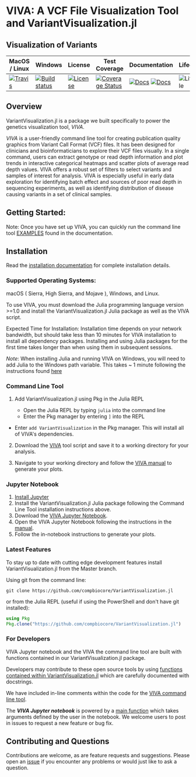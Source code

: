 # VIVA: A VCF File Visualization Tool and VariantVisualization.jl
## Visualization of Variants


| MacOS / Linux | Windows | License | Test Coverage | Documentation | Lifecycle |
| --- | ---- | ------ | ------ | ---- | ---- |
|[![Travis](https://img.shields.io/travis/compbiocore/VariantVisualization.jl/master.svg?style=flat-square)](https://travis-ci.org/compbiocore/VariantVisualization.jl)|[![Build status](https://ci.appveyor.com/api/projects/status/67hyn6rckulwr2dj/branch/master?svg=true)](https://ci.appveyor.com/project/fernandogelin/variantvisualization-jl/branch/master)|[![License](https://img.shields.io/badge/license-MIT-orange.svg?style=flat-square)](https://github.com/compbiocore/VariantVisualization.jl/blob/master/LICENSE.md)|[![Coverage Status](https://coveralls.io/repos/github/compbiocore/VariantVisualization.jl/badge.svg?branch=master)](https://coveralls.io/github/compbiocore/VariantVisualization.jl?branch=master)|[![Docs](https://img.shields.io/badge/docs-stable-blue.svg?style=flat-square)](https://compbiocore.github.io/VariantVisualization.jl/stable) [![Docs](https://img.shields.io/badge/docs-latest-blue.svg?style=flat-square)](https://compbiocore.github.io/VariantVisualization.jl/latest) | ![Lifecycle](https://img.shields.io/badge/lifecycle-active-green.svg?style=flat-square) |


## Overview

VariantVisualization.jl is a package we built specifically to power the genetics visualization tool, *VIVA*.

*VIVA* is a user-friendly command line tool for creating publication quality graphics from Variant Call Format (VCF) files. It has been designed for clinicians and bioinformaticians to explore their VCF files visually. In a single command, users can extract genotype or read depth information and plot trends in interactive categorical heatmaps and scatter plots of average read depth values. VIVA offers a robust set of filters to select variants and samples of interest for analysis. VIVA is especially useful in early data exploration for identifying batch effect and sources of poor read depth in sequencing experiments, as well as identifying distribution of disease causing variants in a set of clinical samples.


## Getting Started:

Note: Once you have set up VIVA, you can quickly run the command line tool [EXAMPLES](https://compbiocore.github.io/VariantVisualization.jl/latest/examples/) found in the documentation.

## Installation

Read the [installation documentation](https://compbiocore.github.io/VariantVisualization.jl/latest/installation/) for complete installation details.

### Supported Operating Systems:

macOS ( Sierra, High Sierra, and Mojave ), Windows, and Linux.

To use VIVA, you must download the Julia programming language version >=1.0 and install the VariantVisualization.jl Julia package as well as the VIVA script.

Expected Time for Installation: Installation time depends on your network bandwidth, but should take less than 10 minutes for VIVA installation to install all dependency packages. Installing and using Julia packages for the first time takes longer than when using them in subsequent sessions.

*Note*: When installing Julia and running VIVA on Windows, you will need to add Julia to the Windows path variable. This takes ~ 1 minute following the instructions found [here](https://compbiocore.github.io/VariantVisualization.jl/latest/installation/)

### Command Line Tool

1. Add VariantVisualization.jl using Pkg in the Julia REPL

	* Open the Julia REPL by typing `julia` into the command line
	* Enter the Pkg manager by entering `]` into the REPL             
  * Enter `add VariantVisualization` in the Pkg manager. This will install all of VIVA's dependencies.

2. Download the [VIVA](https://github.com/compbiocore/VariantVisualization.jl/blob/master/viva) tool script and save it to a working directory for your analysis.

3. Navigate to your working directory and follow the [VIVA manual](https://compbiocore.github.io/VariantVisualization.jl/stable/) to generate your plots.

### Jupyter Notebook

1. [Install Jupyter](https://jupyter.org/install)
2. Install the VariantVisualization.jl Julia package following the Command Line Tool installation instructions above.
3. Download the [VIVA Jupyter Notebook](https://github.com/compbiocore/VariantVisualization.jl/blob/master/VIVA.ipynb).
4. Open the VIVA Jupyter Notebook following the instructions in the [manual](https://compbiocore.github.io/VariantVisualization.jl/latest/).
4. Follow the in-notebook instructions to generate your plots.

### Latest Features

To stay up to date with cutting edge development features install VariantVisualization.jl from the Master branch.

Using git from the command line:

```
git clone https://github.com/compbiocore/VariantVisualization.jl
```

or from the Julia REPL (useful if using the PowerShell and don't have git installed):

```julia
using Pkg
Pkg.clone("https://github.com/compbiocore/VariantVisualization.jl")
```


### For Developers

VIVA Jupyter notebook and the VIVA the command line tool are built with functions contained in our VariantVisualization.jl package.

Developers may contribute to these open source tools by using [functions contained within VariantVisualization.jl](https://github.com/compbiocore/VariantVisualization.jl/tree/master/src/) which are carefully documented with docstrings.

We have included in-line comments within the code for the [VIVA command line tool](https://github.com/compbiocore/VariantVisualization.jl/tree/master/viva).

The ***VIVA Jupyter notebook*** is powered by a [main function](https://github.com/compbiocore/VariantVisualization.jl/tree/master/src/new_notebook_utils.jl) which takes arguments defined by the user in the notebook. We welcome users to post in issues to request a new feature or bug fix.


## Contributing and Questions

Contributions are welcome, as are feature requests and suggestions. Please open an
[issue][issues-url] if you encounter any problems or would just like to ask a question.

[issues-url]: https://github.com/compbiocore/VariantVisualization.jl/issues
